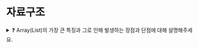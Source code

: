 # 자료구조   

<details>
<summary>❓ Array(List)의 가장 큰 특징과 그로 인해 발생하는 장점과 단점에 대해 설명해주세요.</summary>
<div markdown="1">

Array의 가장 큰 특징은 순차적으로 데이터를 저장한다는 점입니다.

데이터에 순서가 있기 때문에 0부터 시작하는 index가 존재하며, index를 사용해 특정 요소를 찾고 조작이 가능하다는 것이 Array의 장점입니다.

순차적으로 존재하는 데이터의 중간에 요소가 삽입되거나 삭제되는 경우 그 뒤의 모든 요소들을 한 칸씩 뒤로 밀거나 당겨줘야 하는 단점도 있습니다.

이러한 이유로 Array는 정보가 자주 삭제되거나 추가되는 데이터를 담기에는 적절치 않습니다.

</div>
</details>